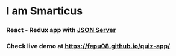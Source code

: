 # I am Smarticus
### React - Redux app with [JSON Server](https://github.com/typicode/json-server)
### Check live demo at https://fepu08.github.io/quiz-app/
